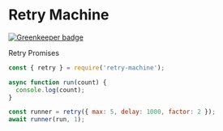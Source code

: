 # Retry Machine

[![Greenkeeper badge](https://badges.greenkeeper.io/ordermentum/retry-machine.svg)](https://greenkeeper.io/)

Retry Promises

```javascript
const { retry } = require('retry-machine');

async function run(count) {
  console.log(count);
}

const runner = retry({ max: 5, delay: 1000, factor: 2 });
await runner(run, 1);
```